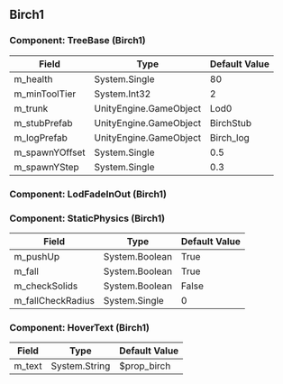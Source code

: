 ## Birch1

### Component: TreeBase (Birch1)

|Field|Type|Default Value|
|-----|----|-------------|
|m_health|System.Single|80|
|m_minToolTier|System.Int32|2|
|m_trunk|UnityEngine.GameObject|Lod0|
|m_stubPrefab|UnityEngine.GameObject|BirchStub|
|m_logPrefab|UnityEngine.GameObject|Birch_log|
|m_spawnYOffset|System.Single|0.5|
|m_spawnYStep|System.Single|0.3|

### Component: LodFadeInOut (Birch1)

### Component: StaticPhysics (Birch1)

|Field|Type|Default Value|
|-----|----|-------------|
|m_pushUp|System.Boolean|True|
|m_fall|System.Boolean|True|
|m_checkSolids|System.Boolean|False|
|m_fallCheckRadius|System.Single|0|

### Component: HoverText (Birch1)

|Field|Type|Default Value|
|-----|----|-------------|
|m_text|System.String|$prop_birch|

